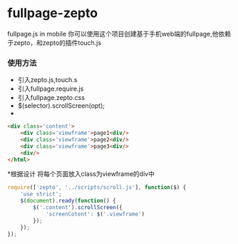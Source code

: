# fullpage-zepto
fullpage.js in mobile 
你可以使用这个项目创建基于手机web端的fullpage,他依赖于zepto，和zepto的插件touch.js

### 使用方法

* 引入zepto.js,touch.s
* 引入fullpage.require.js
* 引入fullpage.zepto.css
* $(selector).scrollScreen(opt);
* 
```html
<div class='content'>
    <div class='viewframe'>page1<div/> 
    <div class='viewframe'>page2<div/> 
    <div class='viewframe'>page3<div/> 
    <div/> 
</html>
```
*根据设计 将每个页面放入class为viewframe的div中
```javascript
require(['zepto', '../scripts/scroll.js'], function($) {
    'use strict';
    $(document).ready(function() {
        $('.content').scrollScreen({
            'screenCotent': $('.viewframe')
        });
    });
});
```
